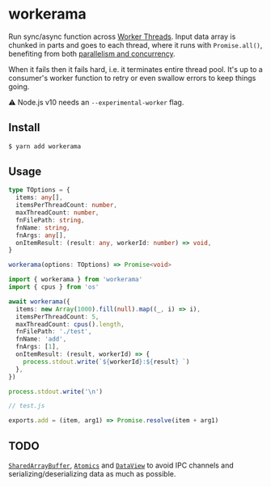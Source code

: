 # workerama

Run sync/async function across [Worker Threads](https://nodejs.org/api/worker_threads.html). Input data array is chunked in parts and goes to each thread, where it runs with `Promise.all()`, benefiting from both [parallelism and concurrency](https://stackoverflow.com/questions/1050222/what-is-the-difference-between-concurrency-and-parallelism).

When it fails then it fails hard, i.e. it terminates entire thread pool. It's up to a consumer's worker function to retry or even swallow errors to keep things going.

:warning: Node.js v10 needs an `--experimental-worker` flag.

## Install

```sh
$ yarn add workerama
```

## Usage

```ts
type TOptions = {
  items: any[],
  itemsPerThreadCount: number,
  maxThreadCount: number,
  fnFilePath: string,
  fnName: string,
  fnArgs: any[],
  onItemResult: (result: any, workerId: number) => void,
}

workerama(options: TOptions) => Promise<void>
```

```ts
import { workerama } from 'workerama'
import { cpus } from 'os'

await workerama({
  items: new Array(1000).fill(null).map((_, i) => i),
  itemsPerThreadCount: 5,
  maxThreadCount: cpus().length,
  fnFilePath: './test',
  fnName: 'add',
  fnArgs: [1],
  onItemResult: (result, workerId) => {
    process.stdout.write(`${workerId}:${result} `)
  },
})

process.stdout.write('\n')
```

```ts
// test.js

exports.add = (item, arg1) => Promise.resolve(item + arg1)
```

## TODO

[`SharedArrayBuffer`](https://developer.mozilla.org/en-US/docs/Web/JavaScript/Reference/Global_Objects/SharedArrayBuffer), [`Atomics`](https://developer.mozilla.org/en-US/docs/Web/JavaScript/Reference/Global_Objects/Atomics) and [`DataView`](https://developer.mozilla.org/en-US/docs/Web/JavaScript/Reference/Global_Objects/DataView) to avoid IPC channels and serializing/deserializing data as much as possible.
